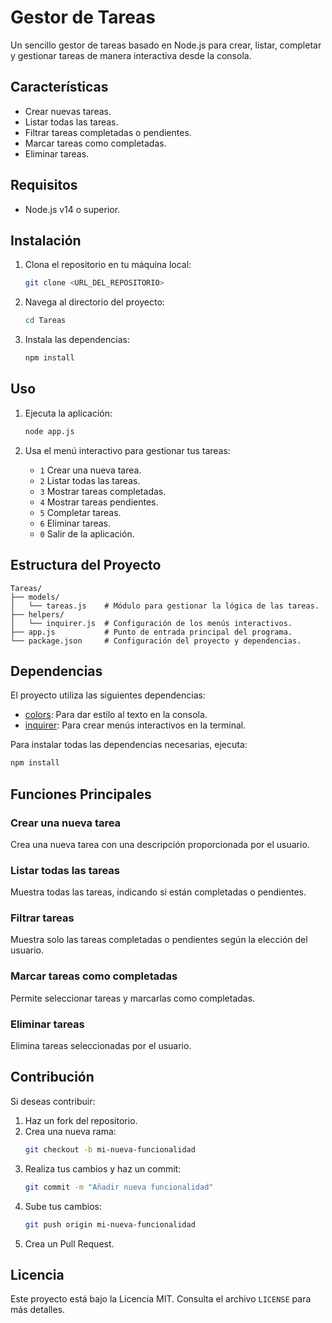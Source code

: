 # Gestor de Tareas

Un sencillo gestor de tareas basado en Node.js para crear, listar, completar y gestionar tareas de manera interactiva desde la consola.

## Características

- Crear nuevas tareas.
- Listar todas las tareas.
- Filtrar tareas completadas o pendientes.
- Marcar tareas como completadas.
- Eliminar tareas.

## Requisitos

- Node.js v14 o superior.

## Instalación

1. Clona el repositorio en tu máquina local:
   ```bash
   git clone <URL_DEL_REPOSITORIO>
   ```

2. Navega al directorio del proyecto:
   ```bash
   cd Tareas
   ```

3. Instala las dependencias:
   ```bash
   npm install
   ```

## Uso

1. Ejecuta la aplicación:
   ```bash
   node app.js
   ```

2. Usa el menú interactivo para gestionar tus tareas:
   - `1` Crear una nueva tarea.
   - `2` Listar todas las tareas.
   - `3` Mostrar tareas completadas.
   - `4` Mostrar tareas pendientes.
   - `5` Completar tareas.
   - `6` Eliminar tareas.
   - `0` Salir de la aplicación.

## Estructura del Proyecto

```
Tareas/
├── models/
│   └── tareas.js    # Módulo para gestionar la lógica de las tareas.
├── helpers/
│   └── inquirer.js  # Configuración de los menús interactivos.
├── app.js           # Punto de entrada principal del programa.
└── package.json     # Configuración del proyecto y dependencias.
```

## Dependencias

El proyecto utiliza las siguientes dependencias:

- [colors](https://www.npmjs.com/package/colors): Para dar estilo al texto en la consola.
- [inquirer](https://www.npmjs.com/package/inquirer): Para crear menús interactivos en la terminal.

Para instalar todas las dependencias necesarias, ejecuta:
```bash
npm install
```

## Funciones Principales

### Crear una nueva tarea
Crea una nueva tarea con una descripción proporcionada por el usuario.

### Listar todas las tareas
Muestra todas las tareas, indicando si están completadas o pendientes.

### Filtrar tareas
Muestra solo las tareas completadas o pendientes según la elección del usuario.

### Marcar tareas como completadas
Permite seleccionar tareas y marcarlas como completadas.

### Eliminar tareas
Elimina tareas seleccionadas por el usuario.

## Contribución

Si deseas contribuir:
1. Haz un fork del repositorio.
2. Crea una nueva rama:
   ```bash
   git checkout -b mi-nueva-funcionalidad
   ```
3. Realiza tus cambios y haz un commit:
   ```bash
   git commit -m "Añadir nueva funcionalidad"
   ```
4. Sube tus cambios:
   ```bash
   git push origin mi-nueva-funcionalidad
   ```
5. Crea un Pull Request.

## Licencia

Este proyecto está bajo la Licencia MIT. Consulta el archivo `LICENSE` para más detalles.
